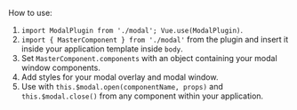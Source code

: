 How to use:

1) `import ModalPlugin from './modal'; Vue.use(ModalPlugin)`.
2) `import { MasterComponent } from './modal'` from the plugin and insert it inside your application template inside `body`.
3) Set `MasterComponent.components` with an object containing your modal window components.
4) Add styles for your modal overlay and modal window.
5) Use with `this.$modal.open(componentName, props)` and `this.$modal.close()` from any component within your application.